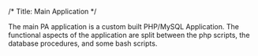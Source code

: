 /* Title: Main Application */

The main PA application is a custom built PHP/MySQL Application. The functional aspects of the application are split between the php scripts, the database procedures, and some bash scripts.


